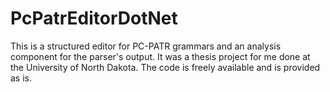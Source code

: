 PcPatrEditorDotNet
==================

This is a structured editor for PC-PATR grammars and an analysis component for the parser's output. It was a thesis project for me done at the University of North Dakota. The code is freely available and is provided as is.
